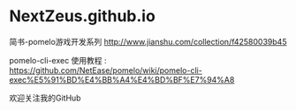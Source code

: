 # NextZeus.github.io

简书-pomelo游戏开发系列 http://www.jianshu.com/collection/f42580039b45

pomelo-cli-exec 使用教程 : https://github.com/NetEase/pomelo/wiki/pomelo-cli-exec%E5%91%BD%E4%BB%A4%E4%BD%BF%E7%94%A8


欢迎关注我的GitHub
